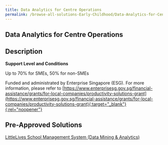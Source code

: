 ```yaml
---
title: Data Analytics for Centre Operations
permalink: /browse-all-solutions-Early-Childhood/Data-Analytics-for-Centre-Operations
---
```


## Data Analytics for Centre Operations
## Description

**Support Level and Conditions**

Up to 70% for SMEs, 50% for non-SMEs

Funded and administrated by Enterprise Singapore (ESG). For more information, please refer to
[https://www.enterprisesg.gov.sg/financial-assistance/grants/for-local-companies/productivity-solutions-grant](https://www.enterprisesg.gov.sg/financial-assistance/grants/for-local-companies/productivity-solutions-grant){:target="_blank"}{:rel="noopener"}

## Pre-Approved Solutions

<a href='/productivity-solutions-grant/solutionrepo/solution2637' target='_blank'>LittleLives School Management System (Data Mining & Analytics)</a><br>
